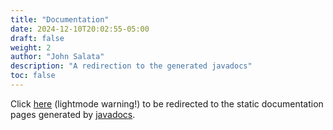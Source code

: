```yaml
---
title: "Documentation"
date: 2024-12-10T20:02:55-05:00
draft: false
weight: 2
author: "John Salata"
description: "A redirection to the generated javadocs"
toc: false
---
```


Click <a href="/docs/docs/apidocs/index.html" target="_blank">here</a> (lightmode warning!) to be redirected to the static documentation pages generated by [javadocs](https://docs.oracle.com/javase/8/docs/technotes/tools/windows/javadoc.html). 

